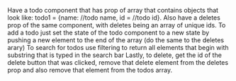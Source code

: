 Have a todo component that has prop of array that contains objects that look like: todo1 = {name: //todo name, id = //todo id}. Also have a deletes prop of the same component, with deletes being an array of unique ids. 
To add a todo just set the state of the todo component to a new state by pushing a new element to the end of the array (do the same to the deletes arary)
To search for todos use filtering to return all elements that begin with substring that is typed in the search bar
Lastly, to delete, get the id of the delete button that was clicked, remove that delete element from the deletes prop and also remove that element from the todos array.
